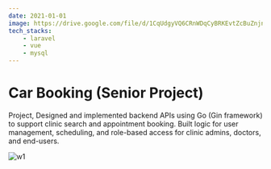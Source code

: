```yaml
---
date: 2021-01-01
image: https://drive.google.com/file/d/1CqUdgyVQ6CRnWDqCyBRKEvtZcBuZnjns/view?usp=drive_link
tech_stacks:
    - laravel
    - vue
    - mysql
---
```


# Car Booking (Senior Project)

Project, Designed and implemented backend APIs using Go (Gin framework) to support clinic search and appointment booking. Built logic for user management, scheduling, and role-based access for clinic admins, doctors, and end-users.

<!-- more -->

![w1](https://drive.google.com/file/d/1CqUdgyVQ6CRnWDqCyBRKEvtZcBuZnjns/view?usp=drive_link)
